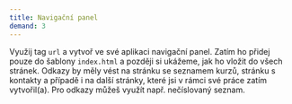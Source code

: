 ```yaml
---
title: Navigační panel
demand: 3
---
```


Využij tag `url` a vytvoř ve své aplikaci navigační panel. Zatím ho přidej pouze do šablony `index.html` a později si ukážeme, jak ho vložit do všech stránek. Odkazy by měly vést na stránku se seznamem kurzů, stránku s kontakty a případě i na další stránky, které jsi v rámci své práce zatím vytvořil(a). Pro odkazy můžeš využít např. nečíslovaný seznam.
